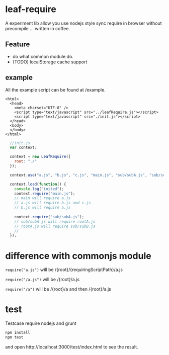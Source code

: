 # leaf-require

A experiment lib allow you use nodejs style sync require in browser without precompile ... written in coffee. 

## Feature
* do what common module do.
* (TODO) localStorage cache support

## example

All the example script can be found at /example.

```html<!doctype html>
<html>
  <head>
    <meta charset="UTF-8" />
    <script type="text/javascript" src="../leafRequire.js"></script>
    <script type="text/javascript" src="./init.js"></script>
  </head>
  <body>
  </body>
</html>
```

```javascript
  //init.js
  var context;

  context = new LeafRequire({
    root: "./"
  });

  context.use("a.js", "b.js", "c.js", "main.js", "sub/subA.js", "sub/subB.js", "rootA.js");

  context.load(function() {
    console.log("inited");
    context.require("main.js");
    // main will require a.js 
    // a.js will require b.js and c.js
    // b.js will require a.js
    
    context.require("sub/subA.js");
    // sub/subA.js will require rootA.js
    // rootA.js will require sub/subB.js
    // 
  });
```

# difference with commonjs module
```require("a.js")``` will be /{root}/{requiringScriptPath}/a.js

```require("/a.js")``` will be /{root}/a.js

```require("/a")``` will be /{root}/a and then /{root}/a.js


# test
Testcase require nodejs and grunt
```bash
npm install
npm test
```
and open http://localhost:3000/test/index.html to see the result.